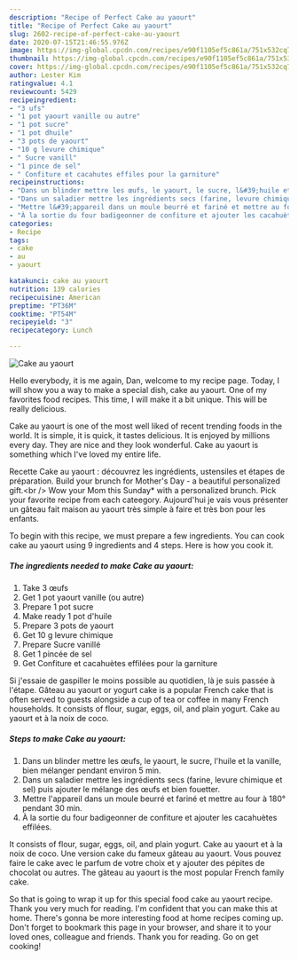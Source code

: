 ```yaml
---
description: "Recipe of Perfect Cake au yaourt"
title: "Recipe of Perfect Cake au yaourt"
slug: 2602-recipe-of-perfect-cake-au-yaourt
date: 2020-07-15T21:46:55.976Z
image: https://img-global.cpcdn.com/recipes/e90f1105ef5c861a/751x532cq70/cake-au-yaourt-photo-principale-de-la-recette.jpg
thumbnail: https://img-global.cpcdn.com/recipes/e90f1105ef5c861a/751x532cq70/cake-au-yaourt-photo-principale-de-la-recette.jpg
cover: https://img-global.cpcdn.com/recipes/e90f1105ef5c861a/751x532cq70/cake-au-yaourt-photo-principale-de-la-recette.jpg
author: Lester Kim
ratingvalue: 4.1
reviewcount: 5429
recipeingredient:
- "3 ufs"
- "1 pot yaourt vanille ou autre"
- "1 pot sucre"
- "1 pot dhuile"
- "3 pots de yaourt"
- "10 g levure chimique"
- " Sucre vanill"
- "1 pince de sel"
- " Confiture et cacahutes effiles pour la garniture"
recipeinstructions:
- "Dans un blinder mettre les œufs, le yaourt, le sucre, l&#39;huile et la vanille, bien mélanger pendant environ 5 min."
- "Dans un saladier mettre les ingrédients secs (farine, levure chimique et sel) puis ajouter le mélange des œufs et bien fouetter."
- "Mettre l&#39;appareil dans un moule beurré et fariné et mettre au four à 180° pendant 30 min."
- "À la sortie du four badigeonner de confiture et ajouter les cacahuètes effilées."
categories:
- Recipe
tags:
- cake
- au
- yaourt

katakunci: cake au yaourt 
nutrition: 139 calories
recipecuisine: American
preptime: "PT36M"
cooktime: "PT54M"
recipeyield: "3"
recipecategory: Lunch

---
```



![Cake au yaourt](https://img-global.cpcdn.com/recipes/e90f1105ef5c861a/751x532cq70/cake-au-yaourt-photo-principale-de-la-recette.jpg)

Hello everybody, it is me again, Dan, welcome to my recipe page. Today, I will show you a way to make a special dish, cake au yaourt. One of my favorites food recipes. This time, I will make it a bit unique. This will be really delicious.

Cake au yaourt is one of the most well liked of recent trending foods in the world. It is simple, it is quick, it tastes delicious. It is enjoyed by millions every day. They are nice and they look wonderful. Cake au yaourt is something which I've loved my entire life.

Recette Cake au yaourt : découvrez les ingrédients, ustensiles et étapes de préparation. Build your brunch for Mother&#39;s Day - a beautiful personalized gift.&lt;br /&gt; Wow your Mom this Sunday* with a personalized brunch. Pick your favorite recipe from each cateegory. Aujourd&#39;hui je vais vous présenter un gâteau fait maison au yaourt très simple à faire et très bon pour les enfants.


To begin with this recipe, we must prepare a few ingredients. You can cook cake au yaourt using 9 ingredients and 4 steps. Here is how you cook it.

<!--inarticleads1-->

##### The ingredients needed to make Cake au yaourt:

1. Take 3 œufs
1. Get 1 pot yaourt vanille (ou autre)
1. Prepare 1 pot sucre
1. Make ready 1 pot d&#39;huile
1. Prepare 3 pots de yaourt
1. Get 10 g levure chimique
1. Prepare  Sucre vanillé
1. Get 1 pincée de sel
1. Get  Confiture et cacahuètes effilées pour la garniture


Si j&#39;essaie de gaspiller le moins possible au quotidien, là je suis passée à l&#39;étape. Gâteau au yaourt or yogurt cake is a popular French cake that is often served to guests alongside a cup of tea or coffee in many French households. It consists of flour, sugar, eggs, oil, and plain yogurt. Cake au yaourt et à la noix de coco. 

<!--inarticleads2-->

##### Steps to make Cake au yaourt:

1. Dans un blinder mettre les œufs, le yaourt, le sucre, l&#39;huile et la vanille, bien mélanger pendant environ 5 min.
1. Dans un saladier mettre les ingrédients secs (farine, levure chimique et sel) puis ajouter le mélange des œufs et bien fouetter.
1. Mettre l&#39;appareil dans un moule beurré et fariné et mettre au four à 180° pendant 30 min.
1. À la sortie du four badigeonner de confiture et ajouter les cacahuètes effilées.


It consists of flour, sugar, eggs, oil, and plain yogurt. Cake au yaourt et à la noix de coco. Une version cake du fameux gâteau au yaourt. Vous pouvez faire le cake avec le parfum de votre choix et y ajouter des pépites de chocolat ou autres. The gâteau au yaourt is the most popular French family cake. 

So that is going to wrap it up for this special food cake au yaourt recipe. Thank you very much for reading. I'm confident that you can make this at home. There's gonna be more interesting food at home recipes coming up. Don't forget to bookmark this page in your browser, and share it to your loved ones, colleague and friends. Thank you for reading. Go on get cooking!
